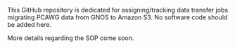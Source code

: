 This GitHub repository is dedicated for assigning/tracking data transfer jobs
migrating PCAWG data from GNOS to Amazon S3. No software code should be added here.

More details regarding the SOP come soon.
